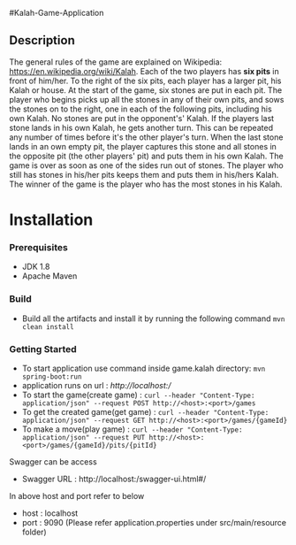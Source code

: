 #Kalah-Game-Application

## Description
 The general rules of the game are explained on Wikipedia: https://en.wikipedia.org/wiki/Kalah. Each of the two players has ​**​six pits​** ​in front of him/her. To the right of the six pits, each player has a larger pit, his Kalah or house. At the start of the game, six stones are put in each pit. 
The player who begins picks up all the stones in any of their own pits, and sows the stones on to the right, one in each of the following pits, including his own Kalah. No stones are put in the opponent's' Kalah. If the players last stone lands in his own Kalah, he gets another turn. This can be repeated any number of times before it's the other player's turn. 
When the last stone lands in an own empty pit, the player captures this stone and all stones in the opposite pit (the other players' pit) and puts them in his own Kalah. 
The game is over as soon as one of the sides run out of stones. The player who still has stones in his/her pits keeps them and puts them in his/hers Kalah. The winner of the game is the player who has the most stones in his Kalah. 

Installation
============

### Prerequisites

 - JDK 1.8
 - Apache Maven

### Build

- Build all the artifacts and install it by running the following command `mvn clean install`
   
### Getting Started
- To start application use command inside game.kalah directory: `mvn spring-boot:run`
- application runs on url : *http://localhost:<port>/*
- To start the game(create game) : `curl --header "Content-Type: application/json" --request POST http://<host>:<port>/games`
- To get the created game(get game) : `curl --header "Content-Type: application/json" --request GET http://<host>:<port>/games/{gameId}`
- To make a move(play game) : `curl --header "Content-Type: application/json" --request PUT http://<host>:<port>/games/{gameId}/pits/{pitId}`

Swagger can be access
- Swagger URL : http://localhost:<port>/swagger-ui.html#/ 

In above host and port refer to below
- host : localhost
- port : 9090 (Please refer application.properties under src/main/resource folder)


